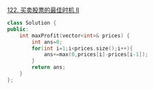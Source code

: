 [122. 买卖股票的最佳时机 II](https://leetcode.cn/problems/best-time-to-buy-and-sell-stock-ii/description/)
```cpp
class Solution {
public:
    int maxProfit(vector<int>& prices) {
        int ans=0;
        for(int i=1;i<prices.size();i++){
            ans+=max(0,prices[i]-prices[i-1]);
        }
        return ans;
    }
};
```